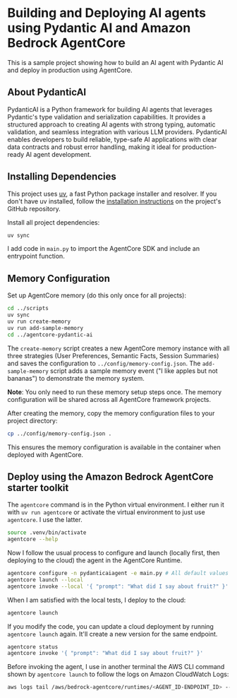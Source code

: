 # Building and Deploying AI agents using Pydantic AI and Amazon Bedrock AgentCore

This is a sample project showing how to build an AI agent with Pydantic AI and deploy in production using AgentCore.

## About PydanticAI

PydanticAI is a Python framework for building AI agents that leverages Pydantic's type validation and serialization capabilities. It provides a structured approach to creating AI agents with strong typing, automatic validation, and seamless integration with various LLM providers. PydanticAI enables developers to build reliable, type-safe AI applications with clear data contracts and robust error handling, making it ideal for production-ready AI agent development.

## Installing Dependencies

This project uses [uv](https://github.com/astral-sh/uv), a fast Python package installer and resolver. If you don't have uv installed, follow the [installation instructions](https://github.com/astral-sh/uv#installation) on the project's GitHub repository.

Install all project dependencies:

```sh
uv sync
```

I add code in `main.py` to import the AgentCore SDK and include an entrypoint function.

## Memory Configuration

Set up AgentCore memory (do this only once for all projects):

```sh
cd ../scripts
uv sync
uv run create-memory
uv run add-sample-memory
cd ../agentcore-pydantic-ai
```

The `create-memory` script creates a new AgentCore memory instance with all three strategies (User Preferences, Semantic Facts, Session Summaries) and saves the configuration to `../config/memory-config.json`. The `add-sample-memory` script adds a sample memory event ("I like apples but not bananas") to demonstrate the memory system.

**Note**: You only need to run these memory setup steps once. The memory configuration will be shared across all AgentCore framework projects.

After creating the memory, copy the memory configuration files to your project directory:

```sh
cp ../config/memory-config.json .
```

This ensures the memory configuration is available in the container when deployed with AgentCore.

## Deploy using the Amazon Bedrock AgentCore starter toolkit

The `agentcore` command is in the Python virtual environment. I either run it with `uv run agentcore` or activate the virtual environment to just use `agentcore`. I use the latter.

```sh
source .venv/bin/activate
agentcore --help
```

Now I follow the usual process to configure and launch (locally first, then deploying to the cloud) the agent in the AgentCore Runtime.

```sh
agentcore configure -n pydanticaiagent -e main.py # All default values when asked
agentcore launch --local
agentcore invoke --local '{ "prompt": "What did I say about fruit?" }'
```

When I am satisfied with the local tests, I deploy to the cloud:

```sh
agentcore launch
```

If you modify the code, you can update a cloud deployment by running `agentcore launch` again. It'll create a new version for the same endpoint.

```sh
agentcore status
agentcore invoke '{ "prompt": "What did I say about fruit?" }'
```

Before invoking the agent, I use in another terminal the AWS CLI command shown by `agentcore launch` to follow the logs on Amazon CloudWatch Logs:

```sh
aws logs tail /aws/bedrock-agentcore/runtimes/<AGENT_ID-ENDPOINT_ID> --follow
```
